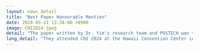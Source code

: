 ```yaml
---
layout: news_detail
title: "Best Paper Honourable Mention"
date: 2024-05-21 13:34:00 +0900
image: CHI2024.jpeg
detail: "The paper written by Dr. Yim's research team and POSTECH won the Best Paper Honourable Mention at CHI 2024."
long_detail: "They attended CHI 2024 at the Hawaii Convention Center in Honolulu, Hawaii. The convention was held from May 11-16. The paper written by EWHA's research team (Dongsun Yim, Eunae Jeong, Jae-Eun Cho, and Wonjeong Park) and POSTECH's research team (Inseok Hwang, Jungeun Lee, Suwon Yoon, and Kyoosik Lee), titled 'Open Sesame? Open Salami! Personalizing Vocabulary Assessment-Intervention for Children via Pervasive Profiling and Bespoke Storybook Generation,' won the Best Paper Honourable Mention at CHI 2024!"
---
```


